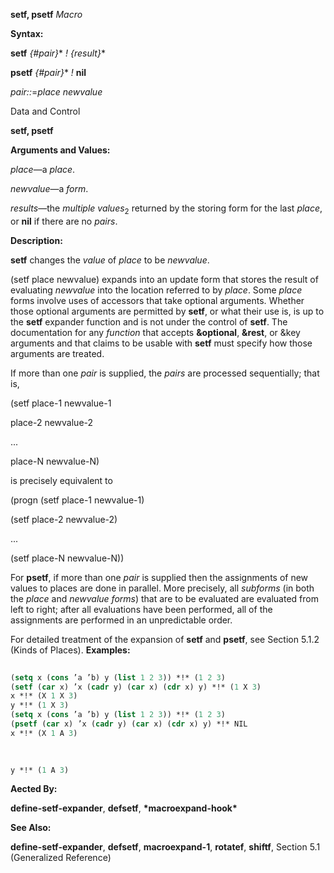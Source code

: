 **setf, psetf** *Macro* 



**Syntax:** 



**setf** *\{#pair\}*\* *! \{result\}*\* 



**psetf** *\{#pair\}*\* *!* **nil** 



*pair::*=*place newvalue* 



Data and Control 



 



 



**setf, psetf** 



**Arguments and Values:** 



*place*—a *place*. 



*newvalue*—a *form*. 



*results*—the *multiple values*<sub>2</sub> returned by the storing form for the last *place*, or **nil** if there are no *pairs*. 



**Description:** 



**setf** changes the *value* of *place* to be *newvalue*. 



(setf place newvalue) expands into an update form that stores the result of evaluating *newvalue* into the location referred to by *place*. Some *place* forms involve uses of accessors that take optional arguments. Whether those optional arguments are permitted by **setf**, or what their use is, is up to the **setf** expander function and is not under the control of **setf**. The documentation for any *function* that accepts **&amp;optional**, **&amp;rest**, or &amp;key arguments and that claims to be usable with **setf** must specify how those arguments are treated. 



If more than one *pair* is supplied, the *pairs* are processed sequentially; that is, 



(setf place-1 newvalue-1 



place-2 newvalue-2 



... 



place-N newvalue-N) 



is precisely equivalent to 



(progn (setf place-1 newvalue-1) 



(setf place-2 newvalue-2) 



... 



(setf place-N newvalue-N)) 



For **psetf**, if more than one *pair* is supplied then the assignments of new values to places are done in parallel. More precisely, all *subforms* (in both the *place* and *newvalue forms*) that are to be evaluated are evaluated from left to right; after all evaluations have been performed, all of the assignments are performed in an unpredictable order. 



For detailed treatment of the expansion of **setf** and **psetf**, see Section 5.1.2 (Kinds of Places). **Examples:**
```lisp
 
(setq x (cons ’a ’b) y (list 1 2 3)) *!* (1 2 3) 
(setf (car x) ’x (cadr y) (car x) (cdr x) y) *!* (1 X 3) 
x *!* (X 1 X 3) 
y *!* (1 X 3) 
(setq x (cons ’a ’b) y (list 1 2 3)) *!* (1 2 3) 
(psetf (car x) ’x (cadr y) (car x) (cdr x) y) *!* NIL 
x *!* (X 1 A 3) 

 
 
y *!* (1 A 3) 

```
**Aected By:** 



**define-setf-expander**, **defsetf**, **\*macroexpand-hook\*** 



**See Also:** 



**define-setf-expander**, **defsetf**, **macroexpand-1**, **rotatef**, **shiftf**, Section 5.1 (Generalized Reference) 



